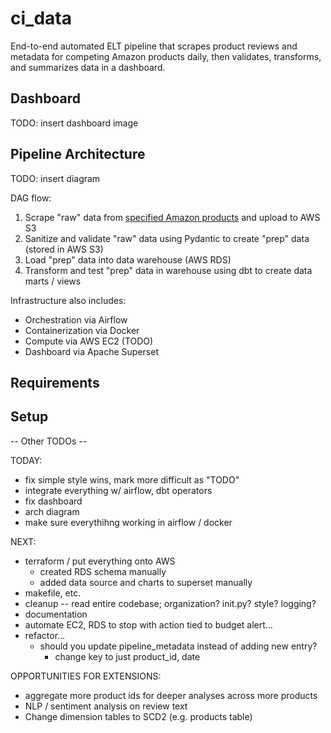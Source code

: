 # ci_data

End-to-end automated ELT pipeline that scrapes product reviews and metadata for competing Amazon products daily, then validates, transforms, and summarizes data in a dashboard.

## Dashboard

TODO: insert dashboard image

## Pipeline Architecture

TODO: insert diagram

DAG flow:
1. Scrape "raw" data from [specified Amazon products](products.txt) and upload to AWS S3
2. Sanitize and validate "raw" data using Pydantic to create "prep" data (stored in AWS S3)
3. Load "prep" data into data warehouse (AWS RDS)
4. Transform and test "prep" data in warehouse using dbt to create data marts / views

Infrastructure also includes:
- Orchestration via Airflow
- Containerization via Docker
- Compute via AWS EC2 (TODO)
- Dashboard via Apache Superset

## Requirements

## Setup



-- Other TODOs --

TODAY:
- fix simple style wins, mark more difficult as "TODO"
- integrate everything w/ airflow, dbt operators
- fix dashboard
- arch diagram
- make sure everythihng working in airflow / docker

NEXT:
- terraform / put everything onto AWS
    - created RDS schema manually
    - added data source and charts to superset manually
- makefile, etc.
- cleanup -- read entire codebase; organization? init.py? style? logging?
- documentation
- automate EC2, RDS to stop with action tied to budget alert...
- refactor...
    - should you update pipeline_metadata instead of adding new entry?
        - change key to just product_id, date

OPPORTUNITIES FOR EXTENSIONS:
- aggregate more product ids for deeper analyses across more products
- NLP / sentiment analysis on review text
- Change dimension tables to SCD2 (e.g. products table)

